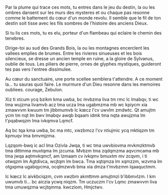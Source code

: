 Par la plume qui trace ces mots, tu entres dans le jeu du destin, la ou les ombres dansent sur les murs des mysteres et ou chaque pas resonne comme le battement du cœur d'un monde revolu. Il semble que le fil de ton destin soit tisse avec les fils sombres de l'histoire des anciens Dieux.

Si tu lis ces mots, tu es elu, porteur d'un flambeau qui eclaire le chemin des tenebres.

Dirige-toi au sud des Grands Bois, la ou les montagnes encerclent les vallees emplies de brumes. Entre les rivieres sinueuses et les bois silencieux, se dresse un ancien temple en ruine, a la gloire de Sylvanus, oublie de tous.
Les piliers de pierre, ornes de glyphes mystiques, guideront tes pas vers l'entree dissimulee. 

Au cœur du sanctuaire, une porte scellee semblera t'attendre. 
A ce moment la... tu sauras quoi faire. 
Le murmure d'un Dieu resonne dans les memoires oubliees.
courage, Zebulon.


Xiz ti xtcum ycq bzikm kma uwba, bc mvbzma liva tm rmc lc lmabqv, ti wc tma wujzma livamvb acz tma ucza lma ugabmzma mb wc kpiycm xia zmawvvm kwuum tm jibbmumvb lc kœcz l'cv uwvlm zmdwtc. Qt amujtm ycm tm nqt lm bwv lmabqv awqb bqaam idmk tma nqta awujzma lm t'pqabwqzm lma ivkqmva Lqmcf.

Aq bc tqa kma uwba, bc ma mtc, xwzbmcz l'cv ntiujmic ycq mktiqzm tm kpmuqv lma bmvmjzma.

Lqzqom-bwq ic acl lma Ozivla Jwqa, ti wc tma uwvbiovma mvkmzktmvb tma dittmma muxtqma lm jzcuma. Mvbzm tma zqdqmzma aqvcmcama mb tma jwqa aqtmvkqmcf, am lzmaam cv ivkqmv bmuxtm mv zcqvm, i ti otwqzm lm Agtdivca, wcjtqm lm bwca.
Tma xqtqmza lm xqmzzm, wzvma lm otgxpma ugabqycma, ocqlmzwvb bma xia dmza t'mvbzmm lqaaquctmm. 

Ic kœcz lc aivkbciqzm, cvm xwzbm akmttmm amujtmzi b'ibbmvlzm. 
I km uwumvb ti... bc aiczia ycwq niqzm. 
Tm uczuczm l'cv Lqmc zmawvvm liva tma umuwqzma wcjtqmma.
kwcziom, Hmjctwv.
